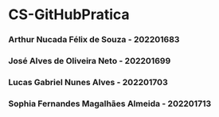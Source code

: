 # CS-GitHubPratica

### Arthur Nucada Félix de Souza - 202201683 
### José Alves de Oliveira Neto - 202201699 
### Lucas Gabriel Nunes Alves - 202201703
### Sophia Fernandes Magalhães Almeida - 202201713